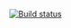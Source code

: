 [![Build status](https://ci.appveyor.com/api/projects/status/tato60nnqfg5atwn?svg=true)](https://ci.appveyor.com/project/MVGIC/api-ci)
